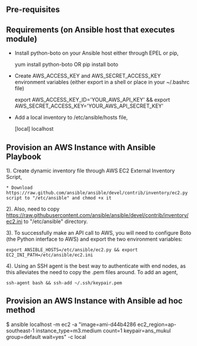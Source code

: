 Pre-requisites
--------------

Requirements (on Ansible host that executes module)
---------------------------------------------------

* Install python-boto on your Ansible host either through EPEL or pip,

   yum install python-boto OR
   pip install boto

* Create AWS_ACCESS_KEY and AWS_SECRET_ACCESS_KEY environment variables (either export in a shell or place in your ~/.bashrc file)

   export AWS_ACCESS_KEY_ID='YOUR_AWS_API_KEY' && export AWS_SECRET_ACCESS_KEY='YOUR_AWS_API_SECRET_KEY'

* Add a local inventory to /etc/ansible/hosts file,

   [local]
   localhost

Provision an AWS Instance with Ansible Playbook
-----------------------------------------------

1). Create dynamic inventory file through AWS EC2 External Inventory Script, 

    * Download https://raw.github.com/ansible/ansible/devel/contrib/inventory/ec2.py script to "/etc/ansible" and chmod +x it

2). Also, need to copy https://raw.githubusercontent.com/ansible/ansible/devel/contrib/inventory/ec2.ini to "/etc/ansible" directory. 

3). To successfully make an API call to AWS, you will need to configure Boto (the Python interface to AWS) and export the two environment variables:

    export ANSIBLE_HOSTS=/etc/ansible/ec2.py && export EC2_INI_PATH=/etc/ansible/ec2.ini 

4). Using an SSH agent is the best way to authenticate with end nodes, as this alleviates the need to copy the .pem files around. To add an agent,

    ssh-agent bash && ssh-add ~/.ssh/keypair.pem 

Provision an AWS Instance with Ansible ad hoc method
----------------------------------------------------

$ ansible localhost -m ec2 -a "image=ami-d44b4286 ec2_region=ap-southeast-1 instance_type=m3.medium count=1 keypair=ans_mukul group=default wait=yes" -c local
